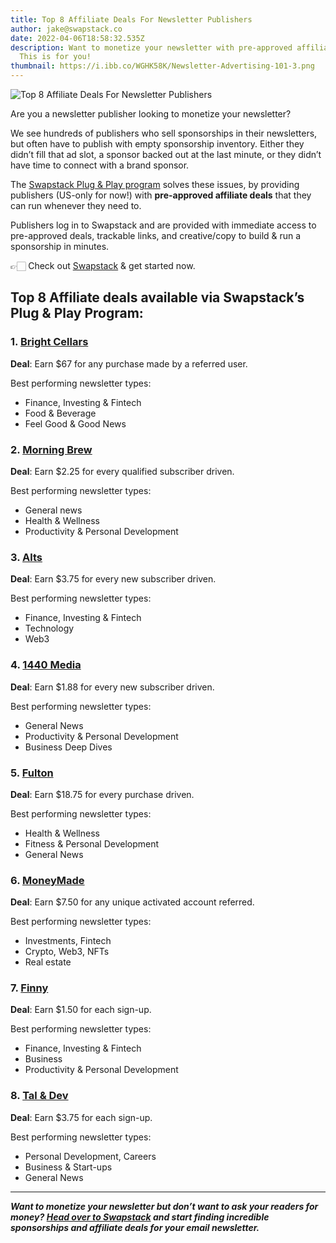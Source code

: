 ```yaml
---
title: Top 8 Affiliate Deals For Newsletter Publishers
author: jake@swapstack.co
date: 2022-04-06T18:58:32.535Z
description: Want to monetize your newsletter with pre-approved affiliate deals?
  This is for you!
thumbnail: https://i.ibb.co/WGHK58K/Newsletter-Advertising-101-3.png
---
```

![Top 8 Affiliate Deals For Newsletter Publishers](https://i.ibb.co/WGHK58K/Newsletter-Advertising-101-3.png "Top 8 Affiliate Deals For Newsletter Publishers")

Are you a newsletter publisher looking to monetize your newsletter?

We see hundreds of publishers who sell sponsorships in their newsletters, but often have to publish with empty sponsorship inventory. Either they didn’t fill that ad slot, a sponsor backed out at the last minute, or they didn’t have time to connect with a brand sponsor.

The [Swapstack Plug & Play program](https://swapstack.co/plug-and-play/) solves these issues, by providing publishers (US-only for now!) with **pre-approved affiliate deals** that they can run whenever they need to.

Publishers log in to Swapstack and are provided with immediate access to pre-approved deals, trackable links, and creative/copy to build & run a sponsorship in minutes.

👉🏻 Check out [Swapstack](https://swapstack.co/) & get started now.



## Top 8 Affiliate deals available via Swapstack’s Plug & Play Program:



### 1. [Bright Cellars](https://www.brightcellars.com/)

**Deal**: Earn $67 for any purchase made by a referred user.

Best performing newsletter types:

* Finance, Investing & Fintech
* Food & Beverage
* Feel Good & Good News



### 2. [Morning Brew](https://www.morningbrew.com/daily/subscribe)

**Deal**: Earn $2.25 for every qualified subscriber driven.

Best performing newsletter types:

* General news
* Health & Wellness
* Productivity & Personal Development



### 3. [Alts](https://alts.co/)

**Deal**: Earn $3.75 for every new subscriber driven.

Best performing newsletter types:

* Finance, Investing & Fintech
* Technology
* Web3



### 4. [1440 Media](https://join1440.com/)

**Deal**: Earn $1.88 for every new subscriber driven.

Best performing newsletter types:

* General News
* Productivity & Personal Development
* Business Deep Dives



### 5. [Fulton](https://walkfulton.com)

**Deal**: Earn $18.75 for every purchase driven.

Best performing newsletter types:

* Health & Wellness
* Fitness & Personal Development
* General News



### 6. [MoneyMade](https://moneymade.io/for-you)

**Deal**: Earn $7.50 for any unique activated account referred.

Best performing newsletter types:

* Investments, Fintech
* Crypto, Web3, NFTs
* Real estate



### 7. [Finny](https://www.askfinny.com/thegist/)

**Deal**: Earn $1.50 for each sign-up.

Best performing newsletter types:

* Finance, Investing & Fintech
* Business
* Productivity & Personal Development



### 8. [Tal & Dev](https://www.talanddev.com/)

**Deal**: Earn $3.75 for each sign-up.

Best performing newsletter types:

* Personal Development, Careers
* Business & Start-ups
* General News



- - -

***Want to monetize your newsletter but don’t want to ask your readers for money? [Head over to Swapstack](https://swapstack.co/) and start finding incredible sponsorships and affiliate deals for your email newsletter.***